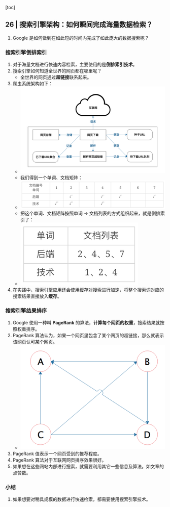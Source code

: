 [toc]

## 26 | 搜索引擎架构：如何瞬间完成海量数据检索？

1.  Google 是如何做到在如此短的时间内完成了如此庞大的数据搜索呢？

### 搜索引擎倒排索引

1.  对于海量文档进行快速内容检索，主要使用的是**倒排索引技术**。
2.  搜索引擎如何知道全世界的网页都在哪里呢？
    -   全世界的网页通过**超链接**联系起来。
3.  爬虫系统架构如下：
    -   ![img](imgs/ee3c796bf1897e3255f3edff47a7cacd.png)
    -   我们得到一个单词、文档矩阵：
    -   ![img](imgs/4db4adbeb66b2ece4022d394ed727613.png)
    -   把这个单词、文档矩阵按照单词 -> 文档列表的方式组织起来，就是倒排索引了：
    -   ![img](imgs/06f1dda3a1d2380370a60fbce1f17375.png)
4.  在实践中，搜索引擎应用还会使用缓存对搜索进行加速，将整个搜索词对应的搜索结果直接放入**缓存**。

### 搜索引擎结果排序

1.  Google 使用一种叫 **PageRank** 的算法，**计算每个网页的权重**，搜索结果就按照权重排序。
2.  PageRank 算法认为，如果一个网页里包含了某个网页的超链接，那么就表示该网页认可某个网页。
    -   ![img](imgs/d2763103bd0b10d6c21dd70ea1c096f5.png)
3.  PageRank 值表示一个网页受到的推荐程度。
4.  PageRank 算法对于互联网网页排序效果很好。
5.  如果想在这些网站内部进行搜索，就需要利用其它一些信息及算法。如文章的点赞数。

### 小结

1.  如果想要对稍具规模的数据进行快速检索，都需要使用搜索引擎技术。


